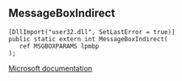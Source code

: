 ## MessageBoxIndirect

```
[DllImport("user32.dll", SetLastError = true)]
public static extern int MessageBoxIndirect(
   ref MSGBOXPARAMS lpmbp
);
```

[Microsoft documentation](https://docs.microsoft.com/en-us/windows/win32/api/winuser/nf-winuser-messageboxindirectw)
